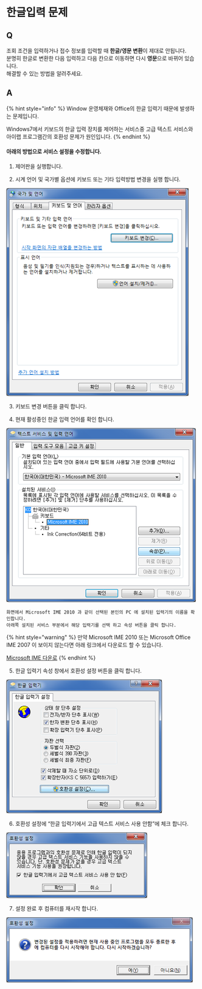 # 한글입력 문제

## Q

조회 조건을 입력하거나 접수 정보를 입력할 때 **한글/영문 변환**이 제대로 안됩니다.  
분명히 한글로 변환한 다음 입력하고 다음 칸으로 이동하면 다시 **영문**으로 바뀌어 있습니다.  
해결할 수 있는 방법을 알려주세요.

## A

{% hint style="info" %}
Window 운영체재와 Office의 한글 입력기 때문에 발생하는 문제입니다.

Windows7에서 키보드의 한글 입력 장치를 제어하는 서비스중 고급 텍스트 서비스와 아이랩 프로그램간의 호환성 문제가 원인입니다.
{% endhint %}

#### 아래의 방법으로 서비스 설정을 수정합니다.

1. 제어판을 실행합니다. 

2. 시계 언어 및 국가별 옵션에 키보드 또는 기타 입력방법 변경을 실행 합니다. 

![](../.gitbook/assets/01%20%2814%29.png)

3. 키보드 변경 버튼을 클릭 합니다. 

4. 현재 활성중인 한글 입력 언어를 확인 합니다. 

![&#xD55C;&#xAE00;&#xC785;&#xB825;&#xC5B8;&#xC5B4; &#xD655;&#xC778; &#xCC3D;](../.gitbook/assets/02%20%285%29.png)

```text
화면에서 Microsoft IME 2010 과 같이 선택된 본인의 PC 에 설치된 입력기의 이름을 확인합니다.
아래쪽 설치된 서비스 부분에서 해당 입력기를 선택 하고 속성 버튼을 클릭 합니다. 
```

{% hint style="warning" %}
만약 Microsoft IME 2010 또는 Microsoft Office IME 2007 이 보이지 않는다면 아래 링크에서 다운로드 할 수 있습니다.

[Microsoft IME 다운로](http://www.microsoft.com/ko-kr/download/details.aspx?id=30390)
{% endhint %}



5. 한글 입력기 속성 창에서 호환성 설정 버튼을 클릭 합니다. 

![&#xD55C;&#xAE00; &#xC785;&#xB825;&#xAE30;\(&#xD638;&#xD658;&#xC131; &#xC124;&#xC815;\)](../.gitbook/assets/03%20%283%29.png)

 6. 호환성 설정에 “한글 입력기에서 고급 텍스트 서비스 사용 안함”에 체크 합니다.

![&#xD638;&#xD658;&#xC131; &#xC124;&#xC815; &#xD654;&#xBA74;](../.gitbook/assets/04%20%2817%29.png)

 7. 설정 완료 후 컴퓨터를 재시작 합니다.

![&#xCEF4;&#xD4E8;&#xD130; &#xC7AC;&#xC2DC;&#xC791; &#xD655;&#xC778;](../.gitbook/assets/05%20%2815%29.png)



